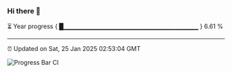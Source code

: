 ### Hi there 👋

⏳ Year progress { █▁▁▁▁▁▁▁▁▁▁▁▁▁▁▁▁▁▁▁▁▁▁▁▁▁▁▁▁▁ } 6.61 %

---

⏰ Updated on Sat, 25 Jan 2025 02:53:04 GMT

![Progress Bar CI](https://github.com/IshwaranRudhara/GIT-ACTION/workflows/Progress%20Bar%20CI/badge.svg)
